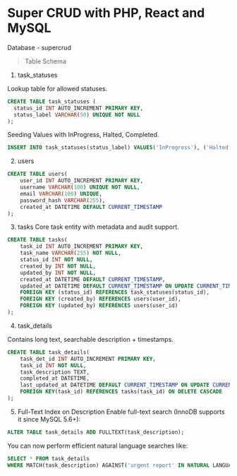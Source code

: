 # Super CRUD with PHP, React and MySQL

Database - supercrud

> Table Schema

1. task_statuses

Lookup table for allowed statuses.

```sql
CREATE TABLE task_statuses (
  status_id INT AUTO_INCREMENT PRIMARY KEY,
  status_label VARCHAR(50) UNIQUE NOT NULL
);
```

Seeding Values with InProgress, Halted, Completed.

```sql
INSERT INTO task_statuses(status_label) VALUES('InProgress'), ('Halted'), ('Completed');

```

2. users

```sql
CREATE TABLE users(
	user_id INT AUTO_INCREMENT PRIMARY KEY,
    username VARCHAR(100) UNIQUE NOT NULL,
    email VARCHAR(100) UNIQUE,
    password_hash VARCHAR(255),
    created_at DATETIME DEFAULT CURRENT_TIMESTAMP
);
```

3. tasks
   Core task entity with metadata and audit support.

```sql
CREATE TABLE tasks(
	task_id INT AUTO_INCREMENT PRIMARY KEY,
    task_name VARCHAR(255) NOT NULL,
    status_id INT NOT NULL,
    created_by INT NOT NULL,
    updated_by INT NOT NULL,
    created_at DATETIME DEFAULT CURRENT_TIMESTAMP,
    updated_at DATETIME DEFAULT CURRENT_TIMESTAMP ON UPDATE CURRENT_TIMESTAMP,
    FOREIGN KEY (status_id) REFERENCES task_statuses(status_id),
    FOREIGN KEY (created_by) REFERENCES users(user_id),
    FOREIGN KEY (updated_by) REFERENCES users(user_id)
);
```

4. task_details

Contains long text, searchable description + timestamps.

```sql
CREATE TABLE task_details(
	task_det_id INT AUTO_INCREMENT PRIMARY KEY,
    task_id INT NOT NULL,
    task_description TEXT,
    completed_at DATETIME,
    last_updated_at DATETIME DEFAULT CURRENT_TIMESTAMP ON UPDATE CURRENT_TIMESTAMP,
    FOREIGN KEY(task_id) REFERENCES tasks(task_id) ON DELETE CASCADE
);
```

5. Full-Text Index on Description
   Enable full-text search (InnoDB supports it since MySQL 5.6+):

```sql
ALTER TABLE task_details ADD FULLTEXT(task_description);
```

You can now perform efficient natural language searches like:

```sql
SELECT * FROM task_details
WHERE MATCH(task_description) AGAINST('urgent report' IN NATURAL LANGUAGE MODE);
```


